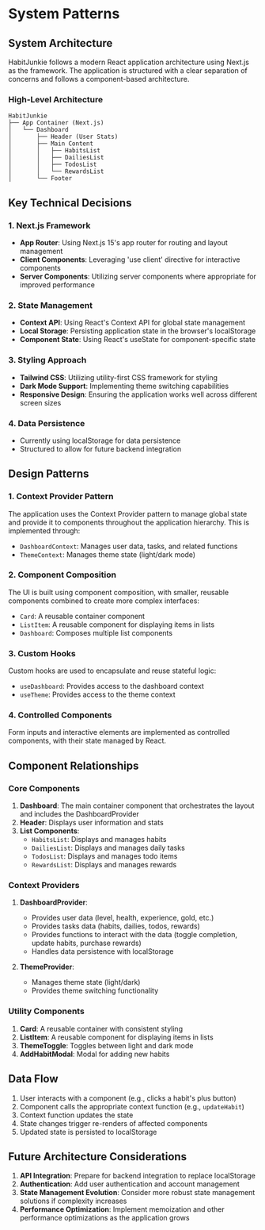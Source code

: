 # System Patterns

## System Architecture
HabitJunkie follows a modern React application architecture using Next.js as the framework. The application is structured with a clear separation of concerns and follows a component-based architecture.

### High-Level Architecture
```
HabitJunkie
├── App Container (Next.js)
│   └── Dashboard
│       ├── Header (User Stats)
│       ├── Main Content
│       │   ├── HabitsList
│       │   ├── DailiesList
│       │   ├── TodosList
│       │   └── RewardsList
│       └── Footer
```

## Key Technical Decisions

### 1. Next.js Framework
- **App Router**: Using Next.js 15's app router for routing and layout management
- **Client Components**: Leveraging 'use client' directive for interactive components
- **Server Components**: Utilizing server components where appropriate for improved performance

### 2. State Management
- **Context API**: Using React's Context API for global state management
- **Local Storage**: Persisting application state in the browser's localStorage
- **Component State**: Using React's useState for component-specific state

### 3. Styling Approach
- **Tailwind CSS**: Utilizing utility-first CSS framework for styling
- **Dark Mode Support**: Implementing theme switching capabilities
- **Responsive Design**: Ensuring the application works well across different screen sizes

### 4. Data Persistence
- Currently using localStorage for data persistence
- Structured to allow for future backend integration

## Design Patterns

### 1. Context Provider Pattern
The application uses the Context Provider pattern to manage global state and provide it to components throughout the application hierarchy. This is implemented through:
- `DashboardContext`: Manages user data, tasks, and related functions
- `ThemeContext`: Manages theme state (light/dark mode)

### 2. Component Composition
The UI is built using component composition, with smaller, reusable components combined to create more complex interfaces:
- `Card`: A reusable container component
- `ListItem`: A reusable component for displaying items in lists
- `Dashboard`: Composes multiple list components

### 3. Custom Hooks
Custom hooks are used to encapsulate and reuse stateful logic:
- `useDashboard`: Provides access to the dashboard context
- `useTheme`: Provides access to the theme context

### 4. Controlled Components
Form inputs and interactive elements are implemented as controlled components, with their state managed by React.

## Component Relationships

### Core Components
1. **Dashboard**: The main container component that orchestrates the layout and includes the DashboardProvider
2. **Header**: Displays user information and stats
3. **List Components**:
   - `HabitsList`: Displays and manages habits
   - `DailiesList`: Displays and manages daily tasks
   - `TodosList`: Displays and manages todo items
   - `RewardsList`: Displays and manages rewards

### Context Providers
1. **DashboardProvider**:
   - Provides user data (level, health, experience, gold, etc.)
   - Provides tasks data (habits, dailies, todos, rewards)
   - Provides functions to interact with the data (toggle completion, update habits, purchase rewards)
   - Handles data persistence with localStorage

2. **ThemeProvider**:
   - Manages theme state (light/dark)
   - Provides theme switching functionality

### Utility Components
1. **Card**: A reusable container with consistent styling
2. **ListItem**: A reusable component for displaying items in lists
3. **ThemeToggle**: Toggles between light and dark mode
4. **AddHabitModal**: Modal for adding new habits

## Data Flow
1. User interacts with a component (e.g., clicks a habit's plus button)
2. Component calls the appropriate context function (e.g., `updateHabit`)
3. Context function updates the state
4. State changes trigger re-renders of affected components
5. Updated state is persisted to localStorage

## Future Architecture Considerations
1. **API Integration**: Prepare for backend integration to replace localStorage
2. **Authentication**: Add user authentication and account management
3. **State Management Evolution**: Consider more robust state management solutions if complexity increases
4. **Performance Optimization**: Implement memoization and other performance optimizations as the application grows
